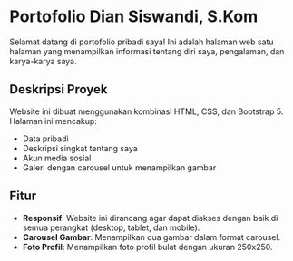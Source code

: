 # Portofolio Dian Siswandi, S.Kom

Selamat datang di portofolio pribadi saya! Ini adalah halaman web satu halaman yang menampilkan informasi tentang diri saya, pengalaman, dan karya-karya saya.

## Deskripsi Proyek

Website ini dibuat menggunakan kombinasi HTML, CSS, dan Bootstrap 5. Halaman ini mencakup:
- Data pribadi
- Deskripsi singkat tentang saya
- Akun media sosial
- Galeri dengan carousel untuk menampilkan gambar

## Fitur

- **Responsif**: Website ini dirancang agar dapat diakses dengan baik di semua perangkat (desktop, tablet, dan mobile).
- **Carousel Gambar**: Menampilkan dua gambar dalam format carousel.
- **Foto Profil**: Menampilkan foto profil bulat dengan ukuran 250x250.
